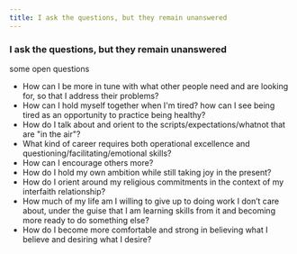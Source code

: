```yaml
---
title: I ask the questions, but they remain unanswered
---
```

<h3>I ask the questions, but they remain unanswered</h3>
    <p>some open questions</p>
    <ul>
      <li>How can I be more in tune with what other people need and are looking for, so that I address their problems?</li>
      <li>How can I hold myself together when I'm tired? how can I see being tired as an opportunity to practice being healthy?</li>
      <li>How do I talk about and orient to the scripts/expectations/whatnot that are "in the air"? </li>
      <li>What kind of career requires both operational excellence and questioning/facilitating/emotional skills?</li>
      <li>How can I encourage others more?</li>
      <li>How do I hold my own ambition while still taking joy in the present?</li>
      <li>How do I orient around my religious commitments in the context of my interfaith relationship?</li>
      <li>How much of my life am I willing to give up to doing work I don’t care about, under the guise that I am learning skills from it and becoming more ready to do something else?</li>
      <li>How do I become more comfortable and strong in believing what I believe and desiring what I desire?</li>
    </ul>
